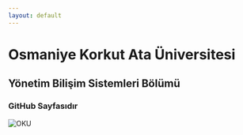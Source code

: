 ```yaml
---
layout: default
---
```

# Osmaniye Korkut Ata Üniversitesi

## Yönetim Bilişim Sistemleri Bölümü

### GitHub Sayfasıdır



![OKU](https://www.osmaniye.edu.tr/Resource/Images/osmaniye-korkut-ata-universitesi.png)
